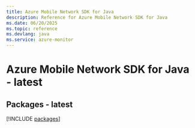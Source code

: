 ```yaml
---
title: Azure Mobile Network SDK for Java
description: Reference for Azure Mobile Network SDK for Java
ms.date: 06/20/2025
ms.topic: reference
ms.devlang: java
ms.service: azure-monitor
---
```

# Azure Mobile Network SDK for Java - latest
## Packages - latest
[!INCLUDE [packages](mobile-network-index.md)]